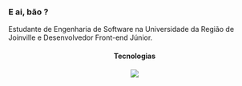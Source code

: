 <h3  align="left">E ai, bão ?</h3>
<p align="left">
  Estudante de Engenharia de Software na Universidade da Região de Joinville e Desenvolvedor Front-end Júnior.
</p>

<p>
    <h4  align="center">Tecnologias</h4>
</p>

<p align="center">
  <a href="https://www.linkedin.com/in/leandropinheirorosa/">
    <img src="https://skillicons.dev/icons?i=git,docker,mongo,mysql,vue,vuetify,nodejs,express" />
  </a>
</p>
